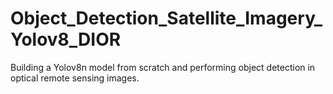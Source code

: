 # Object_Detection_Satellite_Imagery_Yolov8_DIOR
 Building a Yolov8n model from scratch and performing object detection in optical remote sensing images.

